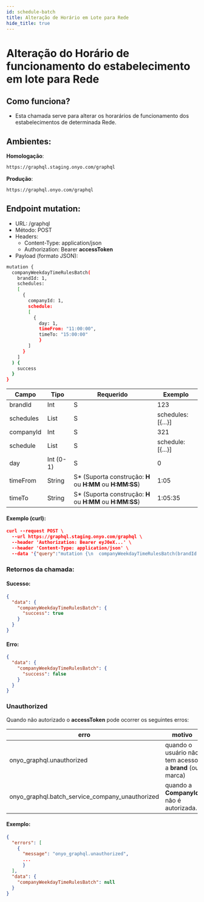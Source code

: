 ```yaml
---
id: schedule-batch
title: Alteração de Horário em Lote para Rede
hide_title: true
---
```


# Alteração do Horário de funcionamento do estabelecimento em lote para Rede

## Como funciona?

- Esta chamada serve para alterar os horarários de funcionamento dos estabelecimentos de determinada Rede.

## Ambientes:

**Homologação**:
```bash
https://graphql.staging.onyo.com/graphql
```

**Produção**:
```bash
https://graphql.onyo.com/graphql
```


## Endpoint mutation:

- URL: /graphql
- Método: POST
- Headers:
  - Content-Type: application/json
  - Authorization: Bearer **accessToken**
- Payload (formato JSON):
```bash
mutation {
  companyWeekdayTimeRulesBatch(
    brandId: 1, 
    schedules: 
    [
      {
        companyId: 1, 
        schedule: 
        [
          {
            day: 1, 
            timeFrom: "11:00:00", 
            timeTo: "15:00:00"
            }
        ]
      }
    ]
  ) {
    success
  }
}
```    


| **Campo** | **Tipo**            | **Requerido** | **Exemplo**        |
| --------- | ------------------- | ------------- | ------------- |
| brandId     | Int             | S             | 123 |
| schedules     | List            | S             | schedules: [{...}]  |
| companyId     | Int              | S             | 321 |
| schedule     | List              | S             | schedule: [{...}] |
| day     | Int (0-1)              | S             | 0 |
| timeFrom     | String              | S* (Suporta construção: **H** ou **H:MM** ou **H:MM:SS**) | 1:05 | 
| timeTo     | String              | S* (Suporta construção: **H** ou **H:MM** ou **H:MM:SS**) | 1:05:35 | 

#### Exemplo (curl):

```json
curl --request POST \
  --url https://graphql.staging.onyo.com/graphql \
  --header 'Authorization: Bearer eyJ0eX...' \
  --header 'Content-Type: application/json' \
  --data '{"query":"mutation {\n  companyWeekdayTimeRulesBatch(brandId: 123, schedules: [\n    {companyId: 1, schedule: [{day: 1, timeFrom: \"11:00:00\", timeTo: \"15:00:00\"}]},\n  ]) {\n    success\n  }\n}\n\n\n\n"}'
```

### Retornos da chamada:

#### Sucesso:

```json
{
  "data": {
    "companyWeekdayTimeRulesBatch": {
      "success": true
    }
  }
}
```

#### Erro:
```json
{
  "data": {
    "companyWeekdayTimeRulesBatch": {
      "success": false
    }
  }
}
```

### Unauthorized

Quando não autorizado o **accessToken** pode ocorrer os seguintes erros:


| **erro** |  **motivo** 
| --------- |  ------------------ |
| onyo_graphql.unauthorized     | quando o usuário não tem acesso a **brand** (ou marca)  
| onyo_graphql.batch_service_company_unauthorized     | quando a **CompanyId** não é autorizada. 


#### Exemplo:
```json
{
  "errors": [
    {
      "message": "onyo_graphql.unauthorized",
      ...
      }
  ],
  "data": {
    "companyWeekdayTimeRulesBatch": null
  }
}
```



